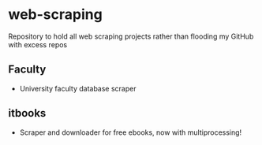 # web-scraping
Repository to hold all web scraping projects rather than flooding my GitHub with excess repos

## Faculty
- University faculty database scraper

## itbooks
- Scraper and downloader for free ebooks, now with multiprocessing!
